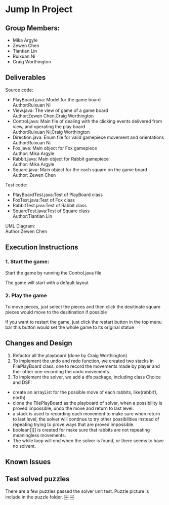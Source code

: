 # Jump In Project
## Group Members:
- Mika Argyle
- Zewen Chen
- Tiantian Lin
- Ruixuan Ni
- Craig Worthington

## Deliverables

Source code:
* PlayBoard.java: Model for the game board  
Author:Ruixuan Ni
* View.java: The view of game of a game board  
Author:Zewen Chen,Craig Worthington
* Control.java: Main file of dealing with the clicking events delivered from view, and operating the play board  
Author:Ruixuan Ni,Craig Worthington
* Direction.java: Enum file for valid gamepiece movement and orientations  
Author:Ruixuan Ni
* Fox.java: Main object for Fox gamepiece  
Author: Mika Argyle
* Rabbit.java: Main object for Rabbit gamepiece  
Author: Mika Argyle
* Square.java: Main object for the each square on the game board  
Author: Zewen Chen

Test code:
* PlayBoardTest.java:Test of PlayBoard class
* FoxTest.java:Test of Fox class
* RabbitTest.java:Test of Rabbit class
* SquareTest.java:Test of Square class  
Author:Tiantian Lin

UML Diagram:     
Author:Zewen Chen



## Execution Instructions
### 1. Start the game:
Start the game by running the Control.java file

The game will start with a default layout
### 2. Play the game
To move pieces, just select the pieces and then click the desitinate square
pieces would move to the desitination if possible

If you want to restart the game, just click the restart button in the top menu bar
this button would set the whole game to its original statue

## Changes and Design
1. Refactor all the playboard (done by Craig Worthington)
2. To implement the undo and redo function, we created two stacks in FilePlayBoard class: one to record the movements made by player and ther other one recording the undo movements.
3. To implement the solver, we add a dfs package, including class Choice and DSF:   
  * create an arrayList for the possible move of each rabbits, like(rabbit1, north)
  * clone the TilePlayBoard as the playboard of solver, when a possibility is proved impossible, undo the move and return to last level.  
  * a stack is used to recording each movement to make sure when return to last level, the solver will continue to try other   possibilities instead of repeating trying to prove ways that are proved impossible.
  * boolean[][] is created for make sure that rabbits are not repeating meaningless movements.
  * The while loop will end when the solver is found, or there seems to have no solvent.

## Known Issues

## Test solved puzzles

There are a few puzzles passed the solver unit test. Puzzle picture is include in the puzzle folder.
￼
￼
